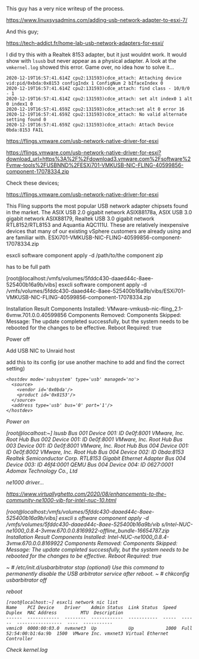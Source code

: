 This guy has a very nice writeup of the process.

https://www.linuxsysadmins.com/adding-usb-network-adapter-to-esxi-7/

And this guy;

https://tech-addict.fr/home-lab-usb-network-adapters-for-esxi/

I did try this with a Realtek 8153 adapter, but it just wouldnt work. It would show with ```lsusb``` but never appear as a physical adapter. A look at the ```vmkernel.log``` showed this error. Game over, no idea how to solve it...

```
2020-12-19T16:57:41.614Z cpu2:131593)cdce_attach: Attaching device vid:pid/0xbda:0x8153 configIndx 1 ConfigNum 2 bIfaceIndex 0
2020-12-19T16:57:41.614Z cpu2:131593)cdce_attach: find class - 10/0/0 - 1
2020-12-19T16:57:41.614Z cpu2:131593)cdce_attach: set alt index0 1 alt 0 index1 0
2020-12-19T16:57:41.659Z cpu2:131593)cdce_attach:set alt 0 error 16
2020-12-19T16:57:41.659Z cpu2:131593)cdce_attach: No valid alternate setting found 0
2020-12-19T16:57:41.659Z cpu2:131593)cdce_attach: Attach Device 0bda:8153 FAIL
```

https://flings.vmware.com/usb-network-native-driver-for-esxi



https://flings.vmware.com/usb-network-native-driver-for-esxi?download_url=https%3A%2F%2Fdownload3.vmware.com%2Fsoftware%2Fvmw-tools%2FUSBNND%2FESXi701-VMKUSB-NIC-FLING-40599856-component-17078334.zip

Check these devices;

https://flings.vmware.com/usb-network-native-driver-for-esxi

This Fling supports the most popular USB network adapter chipsets found in the market. The ASIX USB 2.0 gigabit network ASIX88178a, ASIX USB 3.0 gigabit network ASIX88179, Realtek USB 3.0 gigabit network RTL8152/RTL8153 and Aquantia AQC111U. These are relatively inexpensive devices that many of our existing vSphere customers are already using and are familiar with.
ESXi701-VMKUSB-NIC-FLING-40599856-component-17078334.zip

esxcli software component apply -d /path/to/the component zip

has to be full path

[root@localhost:/vmfs/volumes/5fddc430-daaed44c-8aee-525400b16a9b/vibs] esxcli software component apply -d /vmfs/volumes/5fddc430-daaed44c-8aee-525400b16a9b/vibs/ESXi701-VMKUSB-NIC-FLING-40599856-component-17078334.zip 

Installation Result
   Components Installed: VMware-vmkusb-nic-fling_2.1-6vmw.701.0.0.40599856
   Components Removed: 
   Components Skipped: 
   Message: The update completed successfully, but the system needs to be rebooted for the changes to be effective.
   Reboot Required: true


Power off

Add USB NIC to Unraid host

add this to its config (or use another machine to add and find the correct setting)
    </video>
    <hostdev mode='subsystem' type='usb' managed='no'>
      <source>
        <vendor id='0x0bda'/>
        <product id='0x8153'/>
      </source>
      <address type='usb' bus='0' port='1'/>
    </hostdev>
    <memballoon model='virtio'>


    <hostdev mode='subsystem' type='usb' managed='no'>
      <source>
        <vendor id='0x0bda'/>
        <product id='0x8153'/>
      </source>
      <address type='usb' bus='0' port='1'/>
    </hostdev>


Power on

[root@localhost:~] lsusb
Bus 001 Device 001: ID 0e0f:8001 VMware, Inc. Root Hub
Bus 002 Device 001: ID 0e0f:8001 VMware, Inc. Root Hub
Bus 003 Device 001: ID 0e0f:8001 VMware, Inc. Root Hub
Bus 004 Device 001: ID 0e0f:8002 VMware, Inc. Root Hub
Bus 004 Device 002: ID 0bda:8153 Realtek Semiconductor Corp. RTL8153 Gigabit Ethernet Adapter
Bus 004 Device 003: ID 46f4:0001 QEMU 
Bus 004 Device 004: ID 0627:0001 Adomax Technology Co., Ltd 


ne1000 driver...

https://www.virtuallyghetto.com/2020/08/enhancements-to-the-community-ne1000-vib-for-intel-nuc-10.html

[root@localhost:/vmfs/volumes/5fddc430-daaed44c-8aee-525400b16a9b/vibs] esxcli s
oftware component apply -d /vmfs/volumes/5fddc430-daaed44c-8aee-525400b16a9b/vib
s/Intel-NUC-ne1000_0.8.4-3vmw.670.0.0.8169922-offline_bundle-16654787.zip 
Installation Result
   Components Installed: Intel-NUC-ne1000_0.8.4-3vmw.670.0.0.8169922
   Components Removed: 
   Components Skipped: 
   Message: The update completed successfully, but the system needs to be rebooted for the changes to be effective.
   Reboot Required: true

   ~ # /etc/init.d/usbarbitrator stop
(optional) Use this command to permanently disable the USB arbitrator service after reboot.
~ # chkconfig usbarbitrator off

reboot

```
[root@localhost:~] esxcli network nic list
Name    PCI Device    Driver    Admin Status  Link Status  Speed  Duplex  MAC Address         MTU  Description
------  ------------  --------  ------------  -----------  -----  ------  -----------------  ----  -----------
vmnic0  0000:00:03.0  nvmxnet3  Up            Up            1000  Full    52:54:00:b1:6a:9b  1500  VMware Inc. vmxnet3 Virtual Ethernet Controller
```

Check kernel.log



